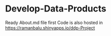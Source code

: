 # Develop-Data-Products
Ready About.md file first
Code is also hosted in https://ramanbalu.shinyapps.io/ddp-Project
